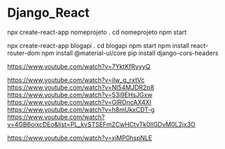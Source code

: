 # Django_React


npx create-react-app nomeprojeto .
cd nomeprojeto
npm start


npx create-react-app blogapi .
cd blogapi
npm start
npm install react-router-dom
npm install @material-ui/core
pip install django-cors-headers


https://www.youtube.com/watch?v=7YktKfRvyyQ


https://www.youtube.com/watch?v=ilw_g_rxtVc
https://www.youtube.com/watch?v=Nl54MJDR2p8
https://www.youtube.com/watch?v=53i9EHsJGxw
https://www.youtube.com/watch?v=GlROncAX4XI
https://www.youtube.com/watch?v=h8mUkxCDT-g
https://www.youtube.com/watch?v=4GB6oixcDEo&list=PL_kvSTSEFm2CwHCtvTk0llGDvM0L2jx3O

https://www.youtube.com/watch?v=xjMP0hspNLE
